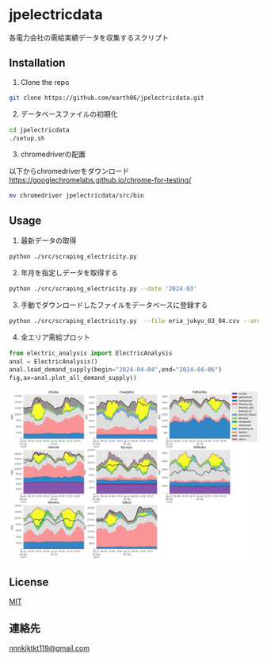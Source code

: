 # jpelectricdata

各電力会社の需給実績データを収集するスクリプト

## Installation

1. Clone the repo

```bash
git clone https://github.com/earth06/jpelectricdata.git
```

2. データベースファイルの初期化

```bash
cd jpelectricdata
./setup.sh
```

3. chromedriverの配置

以下からchromedriverをダウンロード
https://googlechromelabs.github.io/chrome-for-testing/

```bash
mv chromedriver jpelectricdata/src/bin
```


## Usage

1. 最新データの取得

```bash
python ./src/scraping_electricity.py 
```

2. 年月を指定しデータを取得する

```bash
python ./src/scraping_electricity.py --date '2024-03'
```


3. 手動でダウンロードしたファイルをデータベースに登録する

```bash
python ./src/scraping_electricity.py  --file eria_jukyu_03_04.csv --area_name 'xxxx'
```

4. 全エリア需給プロット

```python
from electric_analysis import ElectricAnalysis
anal = ElectricAnalysis()
anal.load_demand_supply(begin="2024-04-04",end="2024-04-06")
fig,ax=anal.plot_all_demand_supply()
``` 

![sample](./example/all_area_demand_supply.jpg)



## License

[MIT](https://choosealicense.com/licenses/mit/)

## 連絡先

nnnkjktkt119@gmail.com


